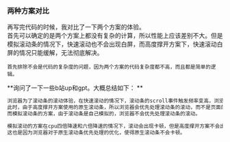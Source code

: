 ### 两种方案对比
再写完代码的时候，我对比了一下两个方案的体验。  
首先可以确定的是两个方案上都没有复杂的计算，所以性能上应该差别不大。但是模拟滚动条的情况下，快速滚动也不会出现白屏，而高度撑开方案下，快速滚动白屏的情况只能缓解，无法彻底解决。

`首先排除不会是代码的复杂度的问题，因为两个方案的代码复杂度都不高，而且都是简单的逻辑。`

**询问了一下一些b站up和gpt。大概总结如下： ** 

```html
浏览器为了滚动条的滚动体验，在快速滚动的情况下，滚动条的scroll事件触发频率变高，浏览器会优先处理滚动条的滚动，而不是页面的渲染。  
此时，由于高度撑开方案使用的原生滚动条，所以浏览器会优先处理滚动条的滚动，而不是页面的渲染，所以会出现白屏的情况。
而模拟滚动条的方案，由于滚动条是自己模拟的，浏览器不会优先处理滚动条的滚动。  

模拟滚动的方案在cpu四倍降速和六倍降速的情况下，滚动会出现卡顿，但是高度撑开方案不会出现卡顿。  
这也是因为浏览器对于原生滚动条优先处理的优化，使得原生滚动条不会卡顿。
```

